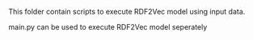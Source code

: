 This folder contain scripts to execute RDF2Vec model using input data.

main.py can be used to execute RDF2Vec model seperately
